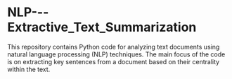 # NLP---Extractive_Text_Summarization
This repository contains Python code for analyzing text documents using natural language processing (NLP) techniques. The main focus of the code is on extracting key sentences from a document based on their centrality within the text.
